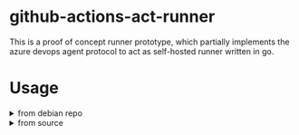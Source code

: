 # github-actions-act-runner

This is a proof of concept runner prototype, which partially implements the azure devops agent protocol to act as self-hosted runner written in go.

# Usage

<details><summary>from debian repo</summary>

## usage from debian repo

### add debian repository
`/etc/apt/sources.list` entry:
```
deb http://gagis.hopto.org/repo/chrishx/deb all main
```

### import repository public key
```console
curl -sS http://gagis.hopto.org/repo/chrishx/pubkey.gpg | sudo apt-key add -
```

### install the runner
```console
sudo apt update
sudo apt install github-act-runner
```

### add new runner
```console
github-act-runner new --owner <github-repo-or-org-or-enterprise> --name <runner-name> --labels <labels> --token <runner-registration-token>
```
where
- `<github-repo-or-org-or-enterprise>` - github repository (e.g. `myname/myrepo`), organization (e.g. `myorg`) or enterprise
- `<runner-name>` - choose a name for your runner
- `<labels>` - comma-separated list of labels, e.g. `label1,label2`. Optional.
- `<runner-registration-token>` - you can find the token in `<your-github-repo-url>/settings/actions/runners`, after pressing `Add runner`

The new runner will be registered and started as background service.

See help:
```console
github-act-runner --help
```
For more info about managing runners.

</details>





<details><summary>from source</summary>

## Usage from source

You need at least go 1.16 to use this runner from source.

### Getting Source
```
git clone https://github.com/ChristopherHX/github-actions-act-runner.git --recursive
```

### Update Source
```
git pull
git submodule update
```

### Configure

```
go run main.go configure --url <github-repo-or-org-or-enterprise> --name <name of this runner> -l label1,label2 --token <runner registration token>
```

#### `<github-repo-or-org-or-enterprise>`

E.g. `https://github.com/ChristopherHX/github-actions-act-runner` for this repo

#### `<name of this runner>`
E.g. `Test`

#### `<runner registration token>`

||You find the token in|
---|---
|Repository|`<github-repo>/settings/actions/runners/new`|
|Organization|`<github-url>/organizations/<github-org-name>/settings/actions/runners/new`|
|Enterprise|In action runner settings of your enterprise|

E.g. `AWWWWWWWWWWWWWAWWWWWWAWWWWWWW`

#### Labels
Replace `label1,label2` with a custom list of runner labels.

### Run

```
go run main.go run
```
</details>
